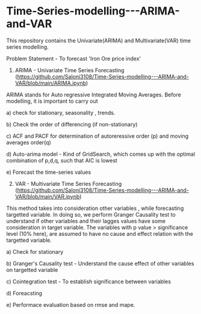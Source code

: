 # Time-Series-modelling---ARIMA-and-VAR
This repository contains the Univariate(ARIMA) and Multivariate(VAR) time series modelling.

Problem Statement - To forecast 'Iron Ore price index'

1. ARIMA - Univariate Time Series Forecasting 
(https://github.com/Saloni3108/Time-Series-modelling---ARIMA-and-VAR/blob/main/ARIMA.ipynb)

ARIMA stands for Auto regressive Integrated Moving Averages. Before modelling, it is important to carry out 

a) check for stationary, seasonality , trends.

b) Check the order of differencing (if non-stationary)

c) ACF and PACF  for determination of autoreressive order (p) and moving averages order(q)

d) Auto-arima model - Kind of GridSearch, which comes up with the optimal combination of p,d,q, such that AIC is lowest

e) Forecast the time-series values 


2. VAR - Multivariate Time Series Forecasting  
(https://github.com/Saloni3108/Time-Series-modelling---ARIMA-and-VAR/blob/main/VAR.ipynb)

This method takes into consideration other variables , while forecasting targetted variable. In doing so, we perform Granger Causality test to understand if other variables and 
their lagges values have some consideration in target variable. The variables with p value > significance level (10% here), are assumed to have no cause and effect relation with the targetted variable.

a) Check for stationary

b) Granger's Causality test - Understand the cause effect of other variables on targetted variable

c) Cointegration test - To establish significance between variables

d) Foreacsting

e) Performace evaluation based on rmse and mape.

